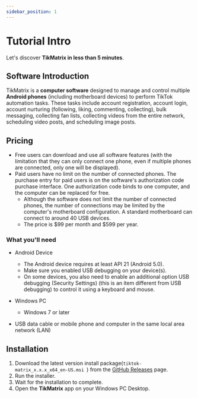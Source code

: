 ```yaml
---
sidebar_position: 1
---
```


# Tutorial Intro

Let's discover **TikMatrix in less than 5 minutes**.

## Software Introduction

TikMatrix is a **computer software** designed to manage and control multiple **Android phones** (including motherboard devices) to perform TikTok automation tasks. These tasks include account registration, account login, account nurturing (following, liking, commenting, collecting), bulk messaging, collecting fan lists, collecting videos from the entire network, scheduling video posts, and scheduling image posts.

## Pricing

- Free users can download and use all software features (with the limitation that they can only connect one phone, even if multiple phones are connected, only one will be displayed).
- Paid users have no limit on the number of connected phones. The purchase entry for paid users is on the software's authorization code purchase interface. One authorization code binds to one computer, and the computer can be replaced for free.
  - Although the software does not limit the number of connected phones, the number of connections may be limited by the computer's motherboard configuration. A standard motherboard can connect to around 40 USB devices.
  - The price is $99 per month and $599 per year.

### What you'll need

- Android Device
  - The Android device requires at least API 21 (Android 5.0).
  - Make sure you enabled USB debugging on your device(s).
  - On some devices, you also need to enable an additional option USB debugging (Security Settings) (this is an item different from USB debugging) to control it using a keyboard and mouse.

- Windows PC
  - Windows 7 or later
- USB data cable or mobile phone and computer in the same local area network (LAN)

## Installation

1. Download the latest version install package(`tiktok-matrix_x.x.x_x64_en-US.msi
`) from the [GitHub Releases](https://github.com/tikmatrix/tiktok-matrix/releases) page.
2. Run the installer.
3. Wait for the installation to complete.
4. Open the **TikMatrix** app on your Windows PC Desktop.
